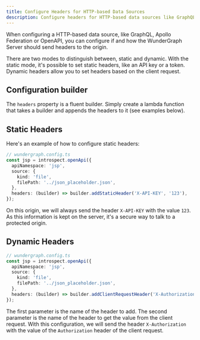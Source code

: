 ```yaml
---
title: Configure Headers for HTTP-based Data Sources
description: Configure headers for HTTP-based data sources like GraphQL, Apollo Federation or OpenAPI.
---
```


When configuring a HTTP-based data source,
like GraphQL, Apollo Federation or OpenAPI,
you can configure if and how the WunderGraph Server should send headers to the origin.

There are two modes to distinguish between,
static and dynamic.
With the static mode, it's possible to set static headers, like an API key or a token.
Dynamic headers allow you to set headers based on the client request.

## Configuration builder

The `headers` property is a fluent builder.
Simply create a lambda function that takes a builder and appends the headers to it (see examples below).

## Static Headers

Here's an example of how to configure static headers:

```typescript
// wundergraph.config.ts
const jsp = introspect.openApi({
  apiNamespace: 'jsp',
  source: {
    kind: 'file',
    filePath: '../json_placeholder.json',
  },
  headers: (builder) => builder.addStaticHeader('X-API-KEY', '123'),
});
```

On this origin, we will always send the header `X-API-KEY` with the value `123`.
As this information is kept on the server, it's a secure way to talk to a protected origin.

## Dynamic Headers

```typescript
// wundergraph.config.ts
const jsp = introspect.openApi({
  apiNamespace: 'jsp',
  source: {
    kind: 'file',
    filePath: '../json_placeholder.json',
  },
  headers: (builder) => builder.addClientRequestHeader('X-Authorization', 'Authorization'),
});
```

The first parameter is the name of the header to add.
The second parameter is the name of the header to get the value from the client request.
With this configuration, we will send the header `X-Authorization` with the value of the `Authorization` header of the client request.
